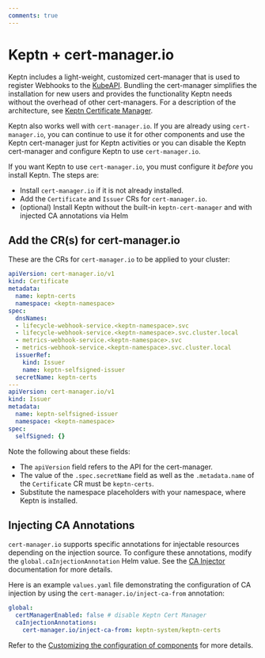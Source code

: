 ```yaml
---
comments: true
---
```


# Keptn + cert-manager.io

Keptn includes
a light-weight, customized cert-manager
that is used to register Webhooks to the [KubeAPI](https://kubernetes.io/docs/reference/access-authn-authz/extensible-admission-controllers/).
Bundling the cert-manager simplifies the installation for new users
and provides the functionality Keptn needs
without the overhead of other cert-managers.
For a description of the architecture, see
[Keptn Certificate Manager](../../components/certificate-operator.md).

Keptn also works well with `cert-manager.io`.
If you are already using `cert-manager.io`,
you can continue to use it for other components
and use the Keptn cert-manager just for Keptn activities
or you can disable the Keptn cert-manager
and configure Keptn to use `cert-manager.io`.

If you want Keptn to use `cert-manager.io`,
you must configure it *before* you install Keptn.
The steps are:

* Install `cert-manager.io` if it is not already installed.
* Add the `Certificate` and `Issuer` CRs for `cert-manager.io`.
* (optional) Install Keptn without the built-in `keptn-cert-manager`
and with injected CA annotations via Helm

## Add the CR(s) for cert-manager.io

These are the CRs for `cert-manager.io` to be applied to your cluster:

```yaml
apiVersion: cert-manager.io/v1
kind: Certificate
metadata:
  name: keptn-certs
  namespace: <keptn-namespace>
spec:
  dnsNames:
  - lifecycle-webhook-service.<keptn-namespace>.svc
  - lifecycle-webhook-service.<keptn-namespace>.svc.cluster.local
  - metrics-webhook-service.<keptn-namespace>.svc
  - metrics-webhook-service.<keptn-namespace>.svc.cluster.local
  issuerRef:
    kind: Issuer
    name: keptn-selfsigned-issuer
  secretName: keptn-certs
---
apiVersion: cert-manager.io/v1
kind: Issuer
metadata:
  name: keptn-selfsigned-issuer
  namespace: <keptn-namespace>
spec:
  selfSigned: {}
```

Note the following about these fields:

* The `apiVersion` field refers to the API for the cert-manager.
* The value of the `.spec.secretName` field as well as the `.metadata.name` of the `Certificate` CR
  must be `keptn-certs`.
* Substitute the namespace placeholders with your namespace, where Keptn is installed.

## Injecting CA Annotations

`cert-manager.io` supports specific annotations for
injectable resources depending on the injection source.
To configure these annotations, modify the `global.caInjectionAnnotation` Helm value.
See the [CA Injector](https://cert-manager.io/docs/concepts/ca-injector/) documentation for more details.

Here is an example `values.yaml` file demonstrating the configuration of CA injection
by using the `cert-manager.io/inject-ca-from` annotation:

```yaml
global:
  certManagerEnabled: false # disable Keptn Cert Manager
  caInjectionAnnotations:
    cert-manager.io/inject-ca-from: keptn-system/keptn-certs
```

Refer to the
[Customizing the configuration of components](../index.md#customizing-the-configuration-of-components)
for more details.
